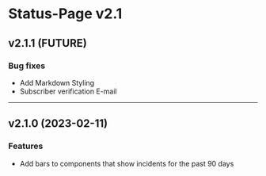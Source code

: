# Status-Page v2.1

## v2.1.1 (FUTURE)

### Bug fixes
* Add Markdown Styling
* Subscriber verification E-mail

---

## v2.1.0 (2023-02-11)

### Features
* Add bars to components that show incidents for the past 90 days

